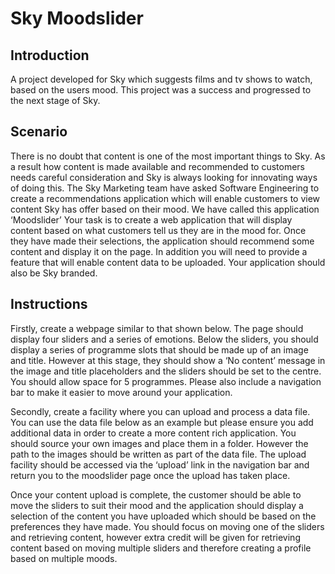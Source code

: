 # Sky Moodslider

## Introduction

A project developed for Sky which suggests films and tv shows to watch, based on the users mood. This project was a success and progressed to the next stage of Sky.

## Scenario 

There is no doubt that content is one of the most important things to Sky. As a result how content is made available and recommended to customers needs careful consideration and Sky is always looking for innovating ways of doing this. 
The Sky Marketing team have asked Software Engineering to create a recommendations application which will enable customers to view content Sky has offer based on their mood. We have called this application ‘Moodslider’ 
Your task is to create a web application that will display content based on what customers tell us they are in the mood for. Once they have made their selections, the application should recommend some content and display it on the page. In addition you will need to provide a feature that will enable content data to be uploaded. Your application should also be Sky branded. 

## Instructions 

Firstly, create a webpage similar to that shown below. The page should display four sliders and a series of emotions. Below the sliders, you should display a series of programme slots that should be made up of an image and title. However at this stage, they should show a ‘No content’ message in the image and title placeholders and the sliders should be set to the centre. You should allow space for 5 programmes. Please also include a navigation bar to make it easier to move around your application. 

Secondly, create a facility where you can upload and process a data file. You can use the data file below as an example but please ensure you add additional data in order to create a more content rich application. You should source your own images and place them in a folder. However the path to the images should be written as part of the data file. The upload facility should be accessed via the ‘upload’ link in the navigation bar and return you to the moodslider page once the upload has taken place. 

Once your content upload is complete, the customer should be able to move the sliders to suit their mood and the application should display a selection of the content you have uploaded which should be based on the preferences they have made. You should focus on moving one of the sliders and retrieving content, however extra credit will be given for retrieving content based on moving multiple sliders and therefore creating a profile based on multiple moods. 
